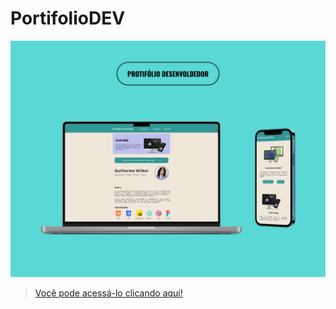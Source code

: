 # PortifolioDEV

<p align="center">
<img src='./src/images/meu-protifolio.png' />
</p>

> <a href="https://guilhermewdev.netlify.app/index.html" target="_blank">Você pode acessá-lo clicando aqui!</a>
